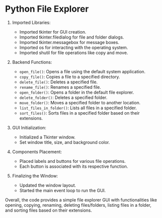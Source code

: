 # Python File Explorer

1. Imported Libraries:
   - Imported tkinter for GUI creation.
   - Imported tkinter.filedialog for file and folder dialogs.
   - Imported tkinter.messagebox for message boxes.
   - Imported os for interacting with the operating system.
   - Imported shutil for file operations like copy and move.

2. Backend Functions:
   - `open_file()`: Opens a file using the default system application.
   - `copy_file()`: Copies a file to a specified directory.
   - `delete_file()`: Deletes a specified file.
   - `rename_file()`: Renames a specified file.
   - `open_folder()`: Opens a folder in the default file explorer.
   - `delete_folder()`: Deletes a specified folder.
   - `move_folder()`: Moves a specified folder to another location.
   - `list_files_in_folder()`: Lists all files in a specified folder.
   - `sort_files()`: Sorts files in a specified folder based on their extensions.

3. GUI Initialization:
   - Initialized a Tkinter window.
   - Set window title, size, and background color.

4. Components Placement:
   - Placed labels and buttons for various file operations.
   - Each button is associated with its respective function.

5. Finalizing the Window:
   - Updated the window layout.
   - Started the main event loop to run the GUI.

Overall, the code provides a simple file explorer GUI with functionalities like opening, copying, renaming, deleting files/folders, listing files in a folder, and sorting files based on their extensions.
